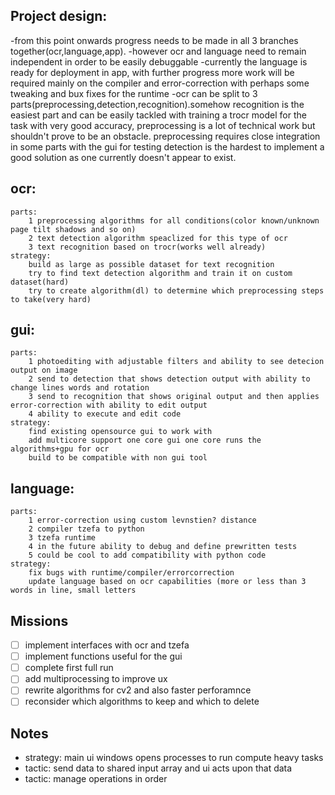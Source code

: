 ## Project design:

-from this point onwards progress needs to be made in all 3 branches together(ocr,language,app).
-however ocr and language need to remain independent in order to be easily debuggable
-currently the language is ready for deployment in app, with further progress more work will be required mainly on the
compiler and error-correction with perhaps some tweaking and bux fixes for the runtime
-ocr can be split to 3 parts(preprocessing,detection,recognition).somehow recognition is the easiest part and can be
easily tackled with training a trocr model for the task with very good accuracy, preprocessing is a lot of technical
work but shouldn't prove to be an obstacle.
preprocessing requires close integration in some parts with the gui for testing
detection is the hardest to implement a good solution as one currently doesn't appear to exist.

## ocr:

    parts:
        1 preprocessing algorithms for all conditions(color known/unknown page tilt shadows and so on)
        2 text detection algorithm speaclized for this type of ocr
        3 text recognition based on trocr(works well already)
    strategy:
        build as large as possible dataset for text recognition
        try to find text detection algorithm and train it on custom dataset(hard)
        try to create algorithm(dl) to determine which preprocessing steps to take(very hard)

## gui:

    parts:
        1 photoediting with adjustable filters and ability to see detecion output on image
        2 send to detection that shows detection output with ability to change lines words and rotation
        3 send to recognition that shows original output and then applies error-correction with ability to edit output
        4 ability to execute and edit code
    strategy:
        find existing opensource gui to work with
        add multicore support one core gui one core runs the algorithms+gpu for ocr
        build to be compatible with non gui tool

## language:

    parts:
        1 error-correction using custom levnstien? distance
        2 compiler tzefa to python
        3 tzefa runtime
        4 in the future ability to debug and define prewritten tests
        5 could be cool to add compatibility with python code
    strategy:
        fix bugs with runtime/compiler/errorcorrection
        update language based on ocr capabilities (more or less than 3 words in line, small letters


## Missions

- [ ] implement interfaces with ocr and tzefa
- [ ] implement functions useful for the gui
- [ ] complete first full run
- [ ] add multiprocessing to improve ux
- [ ] rewrite algorithms for cv2 and also faster perforamnce
- [ ] reconsider which algorithms to keep and which to delete

## Notes

- strategy: main ui windows opens processes to run compute heavy tasks
- tactic:  send data to shared input array and ui acts upon that data
- tactic:  manage operations in order